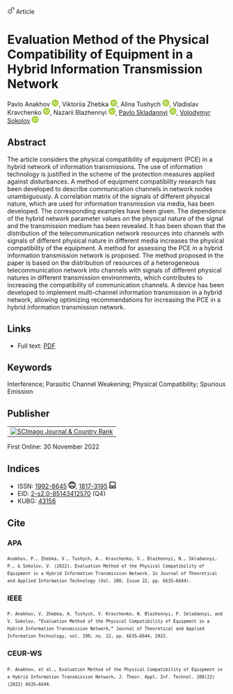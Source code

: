 <img src="/icons/unlock.svg" width="16" height="16"> Article

# Evaluation Method of the Physical Compatibility of Equipment in a Hybrid Information Transmission Network

Pavlo Anakhov <a href="https://orcid.org/0000-0001-9169-8560" target="_blank"><img src="/icons/orcid.svg" width="16" height="16"></a>,
Viktoriia Zhebka <a href="https://orcid.org/0000-0003-4051-1190" target="_blank"><img src="/icons/orcid.svg" width="16" height="16"></a>,
Alina Tushych <a href="https://orcid.org/0000-0002-0544-6154" target="_blank"><img src="/icons/orcid.svg" width="16" height="16"></a>,
Vladislav Kravchenko <a href="https://orcid.org/0000-0002-4758-7027" target="_blank"><img src="/icons/orcid.svg" width="16" height="16"></a>,
Nazarii Blazhennyi <a href="https://orcid.org/0000-0002-3826-7400" target="_blank"><img src="/icons/orcid.svg" width="16" height="16"></a>,
<a href="https://pavlo-skladannyi.github.io/">Pavlo Skladannyi</a> <a href="https://orcid.org/0000-0002-7775-6039" target="_blank"><img src="/icons/orcid.svg" width="16" height="16"></a>,
<a href="/">Volodymyr Sokolov</a> <a href="https://orcid.org/0000-0002-9349-7946" target="_blank"><img src="/icons/orcid.svg" width="16" height="16"></a>

## Abstract

The article considers the physical compatibility of equipment (PCE) in a hybrid network of information transmissions. The use of information technology is justified in the scheme of the protection measures applied against disturbances. A method of equipment compatibility research has been developed to describe communication channels in network nodes unambiguously. A correlation matrix of the signals of different physical nature, which are used for information transmission via media, has been developed. The corresponding examples have been given. The dependence of the hybrid network parameter values on the physical nature of the signal and the transmission medium has been revealed. It has been shown that the distribution of the telecommunication network resources into channels with signals of different physical nature in different media increases the physical compatibility of the equipment. A method for assessing the PCE in a hybrid information transmission network is proposed. The method proposed in the paper is based on the distribution of resources of a heterogeneous telecommunication network into channels with signals of different physical natures in different transmission environments, which contributes to increasing the compatibility of communication channels. A device has been developed to implement multi-channel information transmission in a hybrid network, allowing optimizing recommendations for increasing the PCE in a hybrid information transmission network.

## Links

* Full text: [PDF](http://www.jatit.org/volumes/Vol100No22/18Vol100No22.pdf)

## Keywords

Interference; Parasitic Channel Weakening; Physical Compatibility; Spurious Emission

## Publisher

<table>
<tr>
<td>
<a href="https://www.scimagojr.com/journalsearch.php?q=19700182903&amp;tip=sid&amp;exact=no" title="SCImago Journal &amp; Country Rank"><img border="0" src="https://corsproxy.io/?https://www.scimagojr.com/journal_img.php?id=19700182903" alt="SCImago Journal &amp; Country Rank"  /></a>
</td>
</tr>
</table>

First Online: 30 November 2022

## Indices

* ISSN: [1992-8645](https://portal.issn.org/resource/ISSN/1992-8645) <img src="/icons/print.svg" width="16" height="16">, [1817-3195](https://portal.issn.org/resource/ISSN/1817-3195) <img src="/icons/online.svg" width="16" height="16">
* EID: [2-s2.0-85143412570](http://www.scopus.com/record/display.url?origin=inward&eid=2-s2.0-85143412570) (Q4)
* KUBG: [43156](http://elibrary.kubg.edu.ua/id/eprint/43156/)

## Cite

### APA

<small>`Anakhov, P., Zhebka, V., Tushych, A., Kravchenko, V., Blazhennyi, N., Skladannyi, P., & Sokolov, V. (2022). Evaluation Method of the Physical Compatibility of Equipment in a Hybrid Information Transmission Network. In Journal of Theoretical and Applied Information Technology (Vol. 100, Issue 22, pp. 6635–6644).`</small>

### IEEE

<small>`P. Anakhov, V. Zhebka, A. Tushych, V. Kravchenko, N. Blazhennyi, P. Skladannyi, and V. Sokolov, “Evaluation Method of the Physical Compatibility of Equipment in a Hybrid Information Transmission Network,” Journal of Theoretical and Applied Information Technology, vol. 100, no. 22, pp. 6635–6644, 2022.`</small>

### CEUR-WS

<small>`P. Anakhov, et al., Evaluation Method of the Physical Compatibility of Equipment in a Hybrid Information Transmission Network, J. Theor. Appl. Inf. Technol. 100(22) (2022) 6635–6644.`</small>